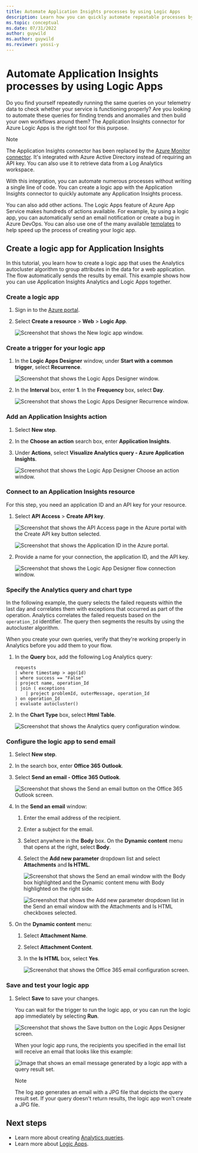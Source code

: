 ```yaml
---
title: Automate Application Insights processes by using Logic Apps
description: Learn how you can quickly automate repeatable processes by adding the Application Insights connector to your logic app.
ms.topic: conceptual
ms.date: 07/31/2022
author: guywild
ms.author: guywild
ms.reviewer: yossi-y
---
```


# Automate Application Insights processes by using Logic Apps

Do you find yourself repeatedly running the same queries on your telemetry data to check whether your service is functioning properly? Are you looking to automate these queries for finding trends and anomalies and then build your own workflows around them? The Application Insights connector for Azure Logic Apps is the right tool for this purpose.

> [!NOTE]
> The Application Insights connector has been replaced by the [Azure Monitor connector](../logs/logicapp-flow-connector.md). It's integrated with Azure Active Directory instead of requiring an API key. You can also use it to retrieve data from a Log Analytics workspace.

With this integration, you can automate numerous processes without writing a single line of code. You can create a logic app with the Application Insights connector to quickly automate any Application Insights process.

You can also add other actions. The Logic Apps feature of Azure App Service makes hundreds of actions available. For example, by using a logic app, you can automatically send an email notification or create a bug in Azure DevOps. You can also use one of the many available [templates](../../logic-apps/logic-apps-create-logic-apps-from-templates.md) to help speed up the process of creating your logic app.

## Create a logic app for Application Insights

In this tutorial, you learn how to create a logic app that uses the Analytics autocluster algorithm to group attributes in the data for a web application. The flow automatically sends the results by email. This example shows how you can use Application Insights Analytics and Logic Apps together.

### Create a logic app
1. Sign in to the [Azure portal](https://portal.azure.com).
1. Select **Create a resource** > **Web** > **Logic App**.

    ![Screenshot that shows the New logic app window.](./media/automate-with-logic-apps/1createlogicapp.png)

### Create a trigger for your logic app
1. In the **Logic Apps Designer** window, under **Start with a common trigger**, select **Recurrence**.

    ![Screenshot that shows the Logic Apps Designer window.](./media/automate-with-logic-apps/2logicappdesigner.png)

1. In the **Interval** box, enter **1**. In the **Frequency** box, select **Day**.

    ![Screenshot that shows the Logic Apps Designer Recurrence window.](./media/automate-with-logic-apps/3recurrence.png)

### Add an Application Insights action

1. Select **New step**.

1. In the **Choose an action** search box, enter **Application Insights**.

1. Under **Actions**, select **Visualize Analytics query - Azure Application Insights**.

    ![Screenshot that shows the Logic App Designer Choose an action window.](./media/automate-with-logic-apps/4visualize.png)

### Connect to an Application Insights resource

For this step, you need an application ID and an API key for your resource.

1. Select **API Access** > **Create API key**.

    ![Screenshot that shows the API Access page in the Azure portal with the Create API key button selected.](./media/automate-with-logic-apps/5apiaccess.png)

    ![Screenshot that shows the Application ID in the Azure portal.](./media/automate-with-logic-apps/6apikey.png)

1. Provide a name for your connection, the application ID, and the API key.

    ![Screenshot that shows the Logic App Designer flow connection window.](./media/automate-with-logic-apps/7connection.png)

### Specify the Analytics query and chart type
In the following example, the query selects the failed requests within the last day and correlates them with exceptions that occurred as part of the operation. Analytics correlates the failed requests based on the `operation_Id` identifier. The query then segments the results by using the autocluster algorithm.

When you create your own queries, verify that they're working properly in Analytics before you add them to your flow.

1. In the **Query** box, add the following Log Analytics query:

    ```
    requests
    | where timestamp > ago(1d)
    | where success == "False"
    | project name, operation_Id
    | join ( exceptions
        | project problemId, outerMessage, operation_Id
    ) on operation_Id
    | evaluate autocluster()
    ```

1. In the **Chart Type** box, select **Html Table**.

    ![Screenshot that shows the Analytics query configuration window.](./media/automate-with-logic-apps/8query.png)

### Configure the logic app to send email

1. Select **New step**.

1. In the search box, enter **Office 365 Outlook**.

1. Select **Send an email - Office 365 Outlook**.

    ![Screenshot that shows the Send an email button on the Office 365 Outlook screen.](./media/automate-with-logic-apps/9sendemail.png)

1. In the **Send an email** window:

   1. Enter the email address of the recipient.
   1. Enter a subject for the email.
   1. Select anywhere in the **Body** box. On the **Dynamic content** menu that opens at the right, select **Body**.
   1. Select the **Add new parameter** dropdown list and select **Attachments** and **Is HTML**.

      ![Screenshot that shows the Send an email window with the Body box highlighted and the Dynamic content menu with Body highlighted on the right side.](./media/automate-with-logic-apps/10emailbody.png)

      ![Screenshot that shows the Add new parameter dropdown list in the Send an email window with the Attachments and Is HTML checkboxes selected.](./media/automate-with-logic-apps/11emailparameter.png)

1. On the **Dynamic content** menu:

    1. Select **Attachment Name**.
    1. Select **Attachment Content**.
    1. In the **Is HTML** box, select **Yes**.

       ![Screenshot that shows the Office 365 email configuration screen.](./media/automate-with-logic-apps/12emailattachment.png)

### Save and test your logic app

1. Select **Save** to save your changes.

    You can wait for the trigger to run the logic app, or you can run the logic app immediately by selecting **Run**.

    ![Screenshot that shows the Save button on the Logic Apps Designer screen.](./media/automate-with-logic-apps/13save.png)

    When your logic app runs, the recipients you specified in the email list will receive an email that looks like this example:

    ![Image that shows an email message generated by a logic app with a query result set.](./media/automate-with-logic-apps/email-generated-by-logic-app-generated-email.png)

    > [!NOTE]
    > The log app generates an email with a JPG file that depicts the query result set. If your query doesn't return results, the logic app won't create a JPG file.

## Next steps

- Learn more about creating [Analytics queries](../logs/get-started-queries.md).
- Learn more about [Logic Apps](../../logic-apps/logic-apps-overview.md).
